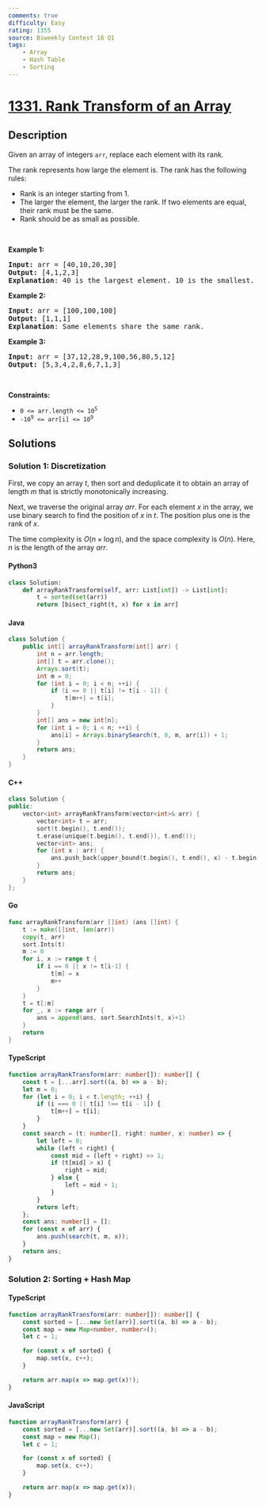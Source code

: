 ```yaml
---
comments: true
difficulty: Easy
rating: 1355
source: Biweekly Contest 18 Q1
tags:
    - Array
    - Hash Table
    - Sorting
---
```


<!-- problem:start -->

# [1331. Rank Transform of an Array](https://leetcode.com/problems/rank-transform-of-an-array)

## Description

<!-- description:start -->

<p>Given an array of integers&nbsp;<code>arr</code>, replace each element with its rank.</p>

<p>The rank represents how large the element is. The rank has the following rules:</p>

<ul>
	<li>Rank is an integer starting from 1.</li>
	<li>The larger the element, the larger the rank. If two elements are equal, their rank must be the same.</li>
	<li>Rank should be as small as possible.</li>
</ul>

<p>&nbsp;</p>
<p><strong class="example">Example 1:</strong></p>

<pre>
<strong>Input:</strong> arr = [40,10,20,30]
<strong>Output:</strong> [4,1,2,3]
<strong>Explanation</strong>: 40 is the largest element. 10 is the smallest. 20 is the second smallest. 30 is the third smallest.</pre>

<p><strong class="example">Example 2:</strong></p>

<pre>
<strong>Input:</strong> arr = [100,100,100]
<strong>Output:</strong> [1,1,1]
<strong>Explanation</strong>: Same elements share the same rank.
</pre>

<p><strong class="example">Example 3:</strong></p>

<pre>
<strong>Input:</strong> arr = [37,12,28,9,100,56,80,5,12]
<strong>Output:</strong> [5,3,4,2,8,6,7,1,3]
</pre>

<p>&nbsp;</p>
<p><strong>Constraints:</strong></p>

<ul>
	<li><code>0 &lt;= arr.length &lt;= 10<sup>5</sup></code></li>
	<li><code>-10<sup>9</sup>&nbsp;&lt;= arr[i] &lt;= 10<sup>9</sup></code></li>
</ul>

<!-- description:end -->

## Solutions

<!-- solution:start -->

### Solution 1: Discretization

First, we copy an array $t$, then sort and deduplicate it to obtain an array of length $m$ that is strictly monotonically increasing.

Next, we traverse the original array $arr$. For each element $x$ in the array, we use binary search to find the position of $x$ in $t$. The position plus one is the rank of $x$.

The time complexity is $O(n \times \log n)$, and the space complexity is $O(n)$. Here, $n$ is the length of the array $arr$.

<!-- tabs:start -->

#### Python3

```python
class Solution:
    def arrayRankTransform(self, arr: List[int]) -> List[int]:
        t = sorted(set(arr))
        return [bisect_right(t, x) for x in arr]
```

#### Java

```java
class Solution {
    public int[] arrayRankTransform(int[] arr) {
        int n = arr.length;
        int[] t = arr.clone();
        Arrays.sort(t);
        int m = 0;
        for (int i = 0; i < n; ++i) {
            if (i == 0 || t[i] != t[i - 1]) {
                t[m++] = t[i];
            }
        }
        int[] ans = new int[n];
        for (int i = 0; i < n; ++i) {
            ans[i] = Arrays.binarySearch(t, 0, m, arr[i]) + 1;
        }
        return ans;
    }
}
```

#### C++

```cpp
class Solution {
public:
    vector<int> arrayRankTransform(vector<int>& arr) {
        vector<int> t = arr;
        sort(t.begin(), t.end());
        t.erase(unique(t.begin(), t.end()), t.end());
        vector<int> ans;
        for (int x : arr) {
            ans.push_back(upper_bound(t.begin(), t.end(), x) - t.begin());
        }
        return ans;
    }
};
```

#### Go

```go
func arrayRankTransform(arr []int) (ans []int) {
	t := make([]int, len(arr))
	copy(t, arr)
	sort.Ints(t)
	m := 0
	for i, x := range t {
		if i == 0 || x != t[i-1] {
			t[m] = x
			m++
		}
	}
	t = t[:m]
	for _, x := range arr {
		ans = append(ans, sort.SearchInts(t, x)+1)
	}
	return
}
```

#### TypeScript

```ts
function arrayRankTransform(arr: number[]): number[] {
    const t = [...arr].sort((a, b) => a - b);
    let m = 0;
    for (let i = 0; i < t.length; ++i) {
        if (i === 0 || t[i] !== t[i - 1]) {
            t[m++] = t[i];
        }
    }
    const search = (t: number[], right: number, x: number) => {
        let left = 0;
        while (left < right) {
            const mid = (left + right) >> 1;
            if (t[mid] > x) {
                right = mid;
            } else {
                left = mid + 1;
            }
        }
        return left;
    };
    const ans: number[] = [];
    for (const x of arr) {
        ans.push(search(t, m, x));
    }
    return ans;
}
```

<!-- tabs:end -->

<!-- solution:end -->

<!-- solution:start -->

### Solution 2: Sorting + Hash Map

<!-- tabs:start -->

#### TypeScript

```ts
function arrayRankTransform(arr: number[]): number[] {
    const sorted = [...new Set(arr)].sort((a, b) => a - b);
    const map = new Map<number, number>();
    let c = 1;

    for (const x of sorted) {
        map.set(x, c++);
    }

    return arr.map(x => map.get(x)!);
}
```

#### JavaScript

```js
function arrayRankTransform(arr) {
    const sorted = [...new Set(arr)].sort((a, b) => a - b);
    const map = new Map();
    let c = 1;

    for (const x of sorted) {
        map.set(x, c++);
    }

    return arr.map(x => map.get(x));
}
```

<!-- tabs:end -->

<!-- solution:end -->

<!-- problem:end -->
